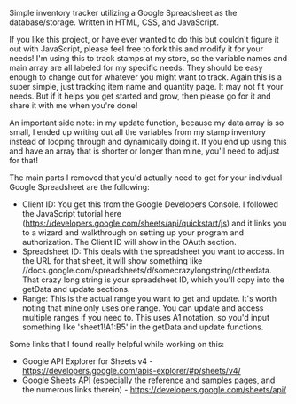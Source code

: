 Simple inventory tracker utilizing a Google Spreadsheet as the database/storage. Written in HTML, CSS, and JavaScript.

If you like this project, or have ever wanted to do this but couldn't figure it out with JavaScript, please feel free to fork this and modify it for your needs!
I'm using this to track stamps at my store, so the variable names and main array are all labeled for my specific needs. They should be easy enough to change out for whatever you might want to track. Again this is a super simple, just tracking item name and quantity page. It may not fit your needs. But if it helps you get started and grow, then please go for it and share it with me when you're done!

An important side note: in my update function, because my data array is so small, I ended up writing out all the variables from my stamp inventory instead of looping through and dynamically doing it. If you end up using this and have an array that is shorter or longer than mine, you'll need to adjust for that! 

The main parts I removed that you'd actually need to get for your indivdual Google Spreadsheet are the following:
- Client ID: You get this from the Google Developers Console. I followed the JavaScript tutorial here (https://developers.google.com/sheets/api/quickstart/js) and it links you to a wizard and walkthrough on setting up your program and authorization. The Client ID will show in the OAuth section.
- Spreadsheet ID: This deals with the spreadsheet you want to access. In the URL for that sheet, it will show something like //docs.google.com/spreadsheets/d/somecrazylongstring/otherdata. That crazy long string is your spreadsheet ID, which you'll copy into the getData and update sections.
- Range: This is the actual range you want to get and update. It's worth noting that mine only uses one range. You can update and access multiple ranges if you need to. This uses A1 notation, so you'd input something like 'sheet1!A1:B5' in the getData and update functions.

Some links that I found really helpful while working on this:
- Google API Explorer for Sheets v4 - https://developers.google.com/apis-explorer/#p/sheets/v4/
- Google Sheets API (especially the reference and samples pages, and the numerous links therein) - https://developers.google.com/sheets/api/

